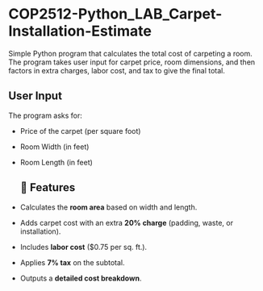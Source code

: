 # COP2512-Python_LAB_Carpet-Installation-Estimate
Simple Python program that calculates the total cost of carpeting a room. The program takes user input for carpet price, room dimensions, and then factors in extra charges, labor cost, and tax to give the final total.
## User Input
The program asks for:
- Price of the carpet (per square foot)
- Room Width (in feet)
- Room Length (in feet)

  ## 📌 Features
- Calculates the **room area** based on width and length.
- Adds carpet cost with an extra **20% charge** (padding, waste, or installation).
- Includes **labor cost** ($0.75 per sq. ft.).
- Applies **7% tax** on the subtotal.
- Outputs a **detailed cost breakdown**.
